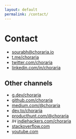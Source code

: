 ```yaml
---
layout: default
permalink: /contact/
---
```


<h1>Contact</h1>

- <i class="fa-regular fa-envelope"></i> [sourabh@choraria.io](mailto:sourabh@choraria.io)
- <i class="fa-brands fa-telegram"></i> [t.me/choraria](https://t.me/choraria)
- <i class="fa-brands fa-twitter"></i> [twitter.com/choraria](https://twitter.com/choraria)
- <i class="fa-brands fa-linkedin"></i> [linkedin.com/in/choraria](https://www.linkedin.com/in/choraria/)

## Other channels

- <i class="fa-brands fa-google"></i> [g.dev/choraria](https://g.dev/choraria)
- <i class="fa-brands fa-github"></i> [github.com/choraria](https://github.com/choraria)
- <i class="fa-brands fa-medium"></i> [medium.com/@choraria](https://medium.com/@choraria)
- <i class="fa-brands fa-dev"></i> [dev.to/choraria](https://dev.to/choraria)
- <i class="fa-brands fa-product-hunt"></i> [producthunt.com/@choraria](https://www.producthunt.com/@choraria)
- <i class="fas" style="font-family:Arial, Helvetica, sans-serif">IH</i> [indiehackers.com/choraria](https://www.indiehackers.com/choraria)
- <i class="fa-brands fa-stack-overflow"></i> [stackoverflow.com](https://stackoverflow.com/users/10713297/sourabh-choraria)
- <i class="fa-brands fa-youtube"></i> [youtube.com](https://www.youtube.com/c/sourabhchoraria)
